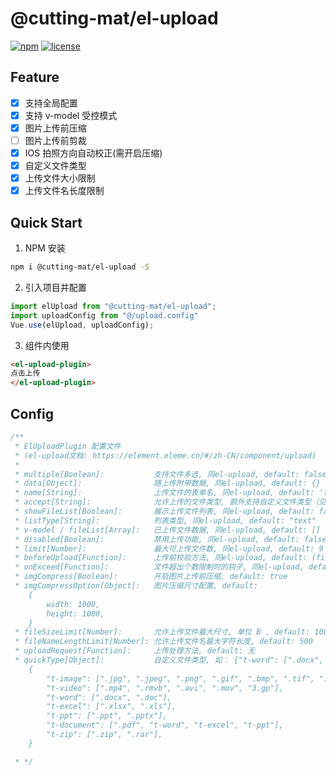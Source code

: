 # @cutting-mat/el-upload

[![npm](https://img.shields.io/npm/v/@cutting-mat/el-upload.svg)](https://www.npmjs.com/package/@cutting-mat/el-upload) [![license](https://img.shields.io/github/license/cutting-mat/el-upload.svg)]()

## Feature

- [x] 支持全局配置
- [x] 支持 v-model 受控模式
- [x] 图片上传前压缩
- [ ] 图片上传前剪裁
- [x] IOS 拍照方向自动校正(需开启压缩)
- [x] 自定义文件类型
- [x] 上传文件大小限制
- [x] 上传文件名长度限制

## Quick Start

1. NPM 安装

```bash
npm i @cutting-mat/el-upload -S
```

2. 引入项目并配置

```js
import elUpload from "@cutting-mat/el-upload";
import uploadConfig from "@/upload.config"
Vue.use(elUpload, uploadConfig);

```

3. 组件内使用

```html
<el-upload-plugin>
点击上传
</el-upload-plugin>
```

## Config

``` js
/**
 * ElUploadPlugin 配置文件 
 * (el-upload文档: https://element.eleme.cn/#/zh-CN/component/upload)
 * 
 * multiple[Boolean]:           支持文件多选, 同el-upload, default: false
 * data[Object]:                随上传附带数据, 同el-upload, default: {}
 * name[String]:                上传文件的表单名, 同el-upload, default: 'file'
 * accept[String]:              允许上传的文件类型, 额外支持自定义文件类型（见下方 quickType ）, default: "*"
 * showFileList[Boolean]:       展示上传文件列表, 同el-upload, default: false
 * listType[String]:            列表类型, 同el-upload, default: "text"
 * v-model / fileList[Array]:   已上传文件数据, 同el-upload, default: []
 * disabled[Boolean]:           禁用上传功能, 同el-upload, default: false
 * limit[Number]:               最大可上传文件数, 同el-upload, default: 9
 * beforeUpload[Function]:      上传前校验方法, 同el-upload, default: (file) => true
 * onExceed[Function]:          文件超出个数限制时的钩子, 同el-upload, default: (files, fileList) => this.$message.warning('文件超出上传数量限制');
 * imgCompress[Boolean]:        开启图片上传前压缩, default: true
 * imgCompressOption[Object]:   图片压缩尺寸配置, default: 
    {
        width: 1000,
        height: 1000,
    }
 * fileSizeLimit[Number]:       允许上传文件最大尺寸, 单位 B , default: 100 * 1024 * 1024 (100M)
 * fileNameLengthLimit[Number]: 允许上传文件名最大字符长度, default: 500
 * uploadRequest[Function]:     上传处理方法, default: 无
 * quickType[Object]:           自定义文件类型, 如： {"t-word": [".docx", ".doc"]}, default: 
    {
        "t-image": [".jpg", ".jpeg", ".png", ".gif", ".bmp", ".tif", ".webp"],
        "t-video": [".mp4", ".rmvb", ".avi", ".mov", "3.gp"],
        "t-word": [".docx", ".doc"],
        "t-excel": [".xlsx", ".xls"],
        "t-ppt": [".ppt", ".pptx"],
        "t-document": [".pdf", "t-word", "t-excel", "t-ppt"],
        "t-zip": [".zip", ".rar"],
    }

 * */

```
